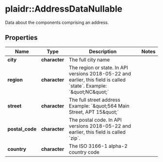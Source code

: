 # plaidr::AddressDataNullable

Data about the components comprising an address.

## Properties
Name | Type | Description | Notes
------------ | ------------- | ------------- | -------------
**city** | **character** | The full city name | 
**region** | **character** | The region or state. In API versions 2018-05-22 and earlier, this field is called &#x60;state&#x60;. Example: &#x60;\&quot;NC\&quot;&#x60; | 
**street** | **character** | The full street address Example: &#x60;\&quot;564 Main Street, APT 15\&quot;&#x60; | 
**postal_code** | **character** | The postal code. In API versions 2018-05-22 and earlier, this field is called &#x60;zip&#x60;. | 
**country** | **character** | The ISO 3166-1 alpha-2 country code | 


